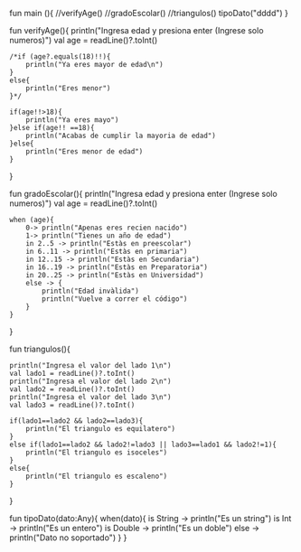 fun main (){
    //verifyAge()
    //gradoEscolar()
    //triangulos()
    tipoDato("dddd")
}

fun verifyAge(){
    println("Ingresa edad y presiona enter (Ingrese solo numeros)")
    val age = readLine()?.toInt()

    /*if (age?.equals(18)!!){
        println("Ya eres mayor de edad\n")
    }
    else{
        println("Eres menor")
    }*/

    if(age!!>18){
        println("Ya eres mayo")
    }else if(age!! ==18){
        println("Acabas de cumplir la mayoria de edad")
    }else{
        println("Eres menor de edad")
    }
}

fun gradoEscolar(){
    println("Ingresa edad y presiona enter (Ingrese solo numeros)")
    val age = readLine()?.toInt()

    when (age){
        0-> println("Apenas eres recien nacido")
        1-> println("Tienes un año de edad")
        in 2..5 -> println("Estàs en preescolar")
        in 6..11 -> println("Estàs en primaria")
        in 12..15 -> println("Estàs en Secundaria")
        in 16..19 -> println("Estàs en Preparatoria")
        in 20..25 -> println("Estàs en Universidad")
        else -> {
            println("Edad invàlida")
            println("Vuelve a correr el código")
        }
    }


}

fun triangulos(){

    println("Ingresa el valor del lado 1\n")
    val lado1 = readLine()?.toInt()
    println("Ingresa el valor del lado 2\n")
    val lado2 = readLine()?.toInt()
    println("Ingresa el valor del lado 3\n")
    val lado3 = readLine()?.toInt()

    if(lado1==lado2 && lado2==lado3){
        println("El triangulo es equilatero")
    }
    else if(lado1==lado2 && lado2!=lado3 || lado3==lado1 && lado2!=1){
        println("El triangulo es isoceles")
    }
    else{
        println("El triangulo es escaleno")
    }



}

fun tipoDato(dato:Any){
    when(dato){
        is String -> println("Es un string")
        is Int -> println("Es un entero")
        is Double -> println("Es un doble")
        else -> println("Dato no soportado")
    }
}
